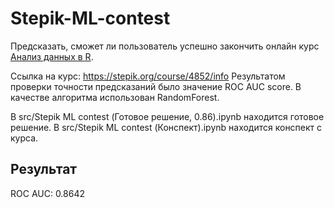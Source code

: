 # Stepik-ML-contest
Предсказать, сможет ли пользователь успешно закончить онлайн курс [Анализ данных в R](https://stepik.org/course/129/syllabus).

Ссылка на курс: https://stepik.org/course/4852/info
Результатом проверки точности предсказаний было значение ROC AUC score. В качестве алгоритма использован RandomForest.

В src/Stepik ML contest (Готовое решение, 0.86).ipynb находится готовое решение.
В src/Stepik ML contest (Конспект).ipynb находится конспект с курса.

## Результат
ROC AUC: 0.8642
